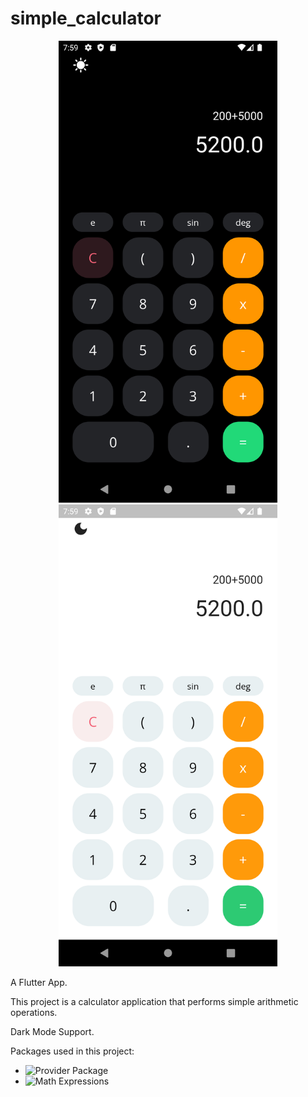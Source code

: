 # simple_calculator

<p align="center">
  <img src="Screenshot_20220924_195940.png" width="350" title="hover text">
  <img src="  Screenshot_20220924_195949.png" width="350" title="hover text">
</p>

A Flutter App.

This project is a calculator application that performs simple arithmetic operations.

Dark Mode Support.

Packages used in this project:

- ![Provider Package](https://pub.dev/packages/provider)
- ![Math Expressions](https://pub.dev/packages/math_expressions)
